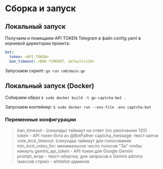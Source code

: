 # Сборка и запуск

## Локальный запуск
Получаем и помещаем API TOKEN Telegram в файл config.yaml в корневой директории проекта:
```yaml
bot:
  token: <API_TOKEN>
  ban_timeout: <BAN TIMEOUT, default=120>
```

Запускаем скрипт:
`go run cmd/main.go `


## Локальный запуск (Docker)
Собираем образ
`$ sudo docker build -t go-captcha-bot .`

Запускаем контейнер:
`$ sudo docker run --env-file .env captcha-bot`

### Переменные конфигурации
> ban_timeout - (секунды) таймаут на ответ (по умолчанию 120)
> token - API токен бота из @BotFather
> captcha_message: текст капчи
> vote_kick_timeout: (секунды) таймаут для голосования 
> min_kick_votes_for: минимальное число голосов "За" чтобы кикнуть
> gemini_api_token - API токен для Google Gemini
> prompt_wrap - текст-обертка, для запросов к Gemini
> admins (массив строк) - whitelist админов

